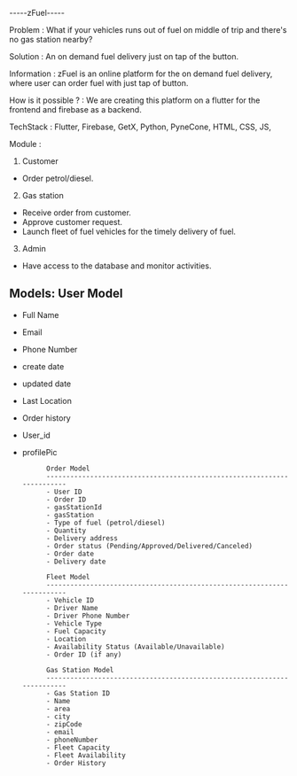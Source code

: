 -----zFuel-----

Problem : What if your vehicles runs out of fuel on middle of trip and there's no gas station nearby?

Solution : An on demand fuel delivery just on tap of the button.

Information : zFuel is an online platform for the on demand fuel delivery, where user can order fuel with just tap
of button.

How is it possible ? : We are creating this platform on a flutter for the frontend and firebase as a backend.

TechStack : Flutter,
Firebase,
GetX,
Python,
PyneCone,
HTML, CSS, JS,


Module :
1. Customer
- Order petrol/diesel.
2. Gas station
- Receive order from customer.
- Approve customer request.
- Launch fleet of fuel vehicles for the timely delivery of fuel.
3. Admin
- Have access to the database and monitor activities.


Models:
User Model
------------------------------------------------------------------------
- Full Name
- Email
- Phone Number
- create date
- updated date
- Last Location
- Order history
- User_id
- profilePic


            Order Model
            ------------------------------------------------------------------------
            - User ID
            - Order ID
            - gasStationId
            - gasStation
            - Type of fuel (petrol/diesel)
            - Quantity
            - Delivery address
            - Order status (Pending/Approved/Delivered/Canceled)
            - Order date
            - Delivery date

            Fleet Model
            ------------------------------------------------------------------------
            - Vehicle ID
            - Driver Name
            - Driver Phone Number
            - Vehicle Type
            - Fuel Capacity
            - Location
            - Availability Status (Available/Unavailable)
            - Order ID (if any)

            Gas Station Model
            ------------------------------------------------------------------------
            - Gas Station ID
            - Name
            - area
            - city
            - zipCode
            - email
            - phoneNumber
            - Fleet Capacity
            - Fleet Availability
            - Order History

